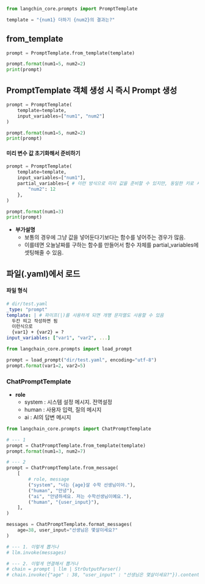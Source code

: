 ```python
from langchin_core.prompts import PromptTemplate

template = "{num1} 더하기 {num2}의 결과는?"
```

## from_template

```python
prompt = PromptTemplate.from_template(template)

prompt.format(num1=5, num2=2)
print(prompt)
```

## PromptTemplate 객체 생성 시 즉시 Prompt 생성

```python
prompt = PromptTemplate(
    template=template,
    input_variables=["num1", "num2"]
)

prompt.format(num1=5, num2=2)
print(prompt)
```

#### 미리 변수 값 초기화해서 준비하기

```python
prompt = PromptTemplate(
    template=template,
    input_variables=["num1"],
    partial_variables={ # 이런 방식으로 미리 값을 준비할 수 있지만, 동일한 키로 새로운 값이 들어오면 덮어씌워진다.
        "num2": 12
    },
)

prompt.format(num1=3)
print(prompt)
```

- **부가설명**
  - 보통의 경우에 그냥 값을 넣어둔다기보다는 함수를 넣어주는 경우가 많음.
  - 이를테면 오늘날짜를 구하는 함수를 만들어서 함수 자체를 partial_variables에 셋팅해줄 수 있음.

## 파일(.yaml)에서 로드

#### 파일 형식
```yaml
# dir/test.yaml
_type: "prompt"
template: | # 파이프(|)를 사용하게 되면 개행 문자열도 사용할 수 있음
  두칸 띄고 작성하면 됨
  이런식으로
  {var1} + {var2} = ?
input_variables: ["var1", "var2", ...]
```

```python
from langchain_core.prompts import load_prompt

prompt = load_prompt("dir/test.yaml", encoding="utf-8")
prompt.format(var1=2, var2=5)
```

### ChatPromptTemplate

- **role**
  - system : 시스템 설정 메시지. 전역설정
  - human : 사용자 입력, 질의 메시지
  - ai : AI의 답변 메시지

```python
from langchain_core.prompts import ChatPromptTemplate

# --- 1
prompt = ChatPromptTemplate.from_template(template)
prompt.format(num1=3, num2=7)

# --- 2
prompt = ChatPromptTemplate.from_message(
    [
        # role, message
        ("system", "너는 {age}살 수학 선생님이야."),
        ("human", "안녕"),
        ("ai", "안녕하세요. 저는 수학선생님이예요."),
        ("human", "{user_input}"),
    ],
)

messages = ChatPromptTemplate.format_messages(
    age=38, user_input="선생님은 몇살이세요?"
)

# --- 1. 이렇게 뽑거나
# llm.invoke(messages)

# --- 2. 이렇게 연결해서 뽑거나
# chain = prompt | llm | StrOutputParser()
# chain.invoke({"age" : 38, "user_input" : "선생님은 몇살이세요?"}).content
```